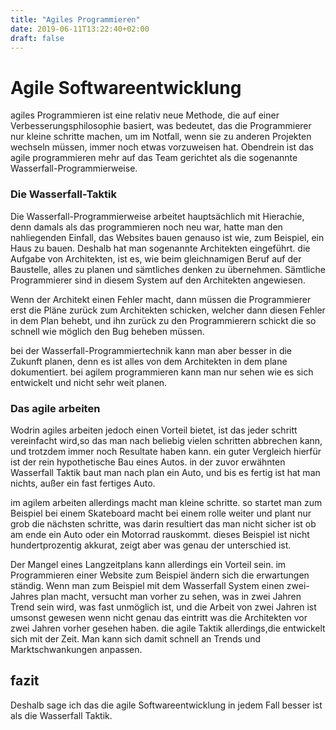 ```yaml
---
title: "Agiles Programmieren"
date: 2019-06-11T13:22:40+02:00
draft: false
---
```


# Agile Softwareentwicklung
agiles Programmieren ist eine relativ neue Methode, die auf einer
Verbesserungsphilosophie basiert, was bedeutet, das die Programmierer nur kleine schritte machen, um im Notfall, wenn sie zu anderen Projekten wechseln müssen, immer noch etwas vorzuweisen hat.
Obendrein ist das agile programmieren mehr auf das Team gerichtet als die sogenannte Wasserfall-Programmierweise.

### Die Wasserfall-Taktik
Die Wasserfall-Programmierweise arbeitet hauptsächlich mit Hierachie, denn damals als das programmieren noch neu war, hatte man den nahliegenden Einfall, das Websites bauen genauso ist wie, zum Beispiel, ein Haus zu bauen. Deshalb hat man sogenannte Architekten eingeführt. die Aufgabe von Architekten, ist es, wie beim gleichnamigen Beruf auf der Baustelle, alles zu planen und sämtliches denken  zu übernehmen. Sämtliche Programmierer sind in diesem System auf den Architekten angewiesen.

Wenn der Architekt einen Fehler macht, dann müssen die Programmierer erst die Pläne zurück zum Architekten schicken, welcher dann diesen Fehler in dem Plan behebt, und ihn zurück zu den Programmierern schickt die so schnell wie möglich den Bug beheben müssen.

bei der Wasserfall-Programmiertechnik kann man aber besser in die Zukunft planen, denn es ist alles von dem Architekten in dem plane dokumentiert. bei agilem programmieren kann man nur sehen wie es sich entwickelt und nicht sehr weit planen.

### Das agile arbeiten
Wodrin agiles arbeiten jedoch einen Vorteil bietet, ist das jeder schritt vereinfacht wird,so das man nach beliebig vielen schritten abbrechen kann, und trotzdem immer noch Resultate haben kann. ein guter Vergleich hierfür ist der rein hypothetische Bau eines Autos. in der zuvor erwähnten Wasserfall Taktik baut man nach plan ein Auto, und bis es fertig ist hat man nichts, außer ein fast fertiges Auto.

im agilem arbeiten allerdings macht man kleine schritte. so startet man zum Beispiel bei einem Skateboard macht bei einem rolle weiter und plant nur grob die nächsten schritte, was darin resultiert das man nicht sicher ist ob am ende ein Auto oder ein Motorrad rauskommt. dieses Beispiel ist nicht hundertprozentig akkurat, zeigt aber was genau der unterschied ist.

 Der Mangel eines Langzeitplans kann allerdings ein Vorteil sein. im Programmieren einer Website zum Beispiel ändern sich die erwartungen ständig. Wenn man zum Beispiel mit dem Wasserfall System einen zwei-Jahres plan macht, versucht man vorher zu sehen, was in zwei Jahren Trend sein wird, was fast unmöglich ist, und die Arbeit von zwei Jahren ist umsonst gewesen wenn nicht genau das eintritt was die Architekten vor zwei Jahren vorher gesehen haben. die agile Taktik allerdings,die entwickelt sich mit der Zeit. Man kann sich damit schnell an Trends und Marktschwankungen anpassen.

## fazit
 Deshalb sage ich das die agile Softwareentwicklung in jedem Fall besser ist als die Wasserfall Taktik.
